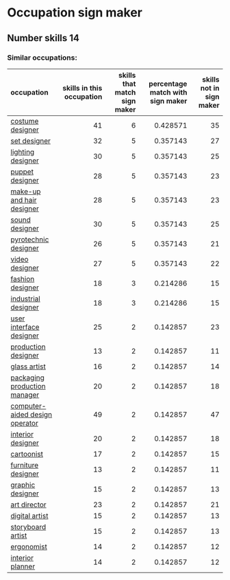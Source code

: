 # Occupation sign maker
## Number skills 14
### Similar occupations:
| occupation                                                          |   skills in this occupation |   skills that match sign maker |   percentage match with sign maker |   skills not in sign maker |
|:--------------------------------------------------------------------|----------------------------:|-------------------------------:|-----------------------------------:|---------------------------:|
| [costume designer](costume_designer.md)                             |                          41 |                              6 |                           0.428571 |                         35 |
| [set designer](set_designer.md)                                     |                          32 |                              5 |                           0.357143 |                         27 |
| [lighting designer](lighting_designer.md)                           |                          30 |                              5 |                           0.357143 |                         25 |
| [puppet designer](puppet_designer.md)                               |                          28 |                              5 |                           0.357143 |                         23 |
| [make-up and hair designer](make-up_and_hair_designer.md)           |                          28 |                              5 |                           0.357143 |                         23 |
| [sound designer](sound_designer.md)                                 |                          30 |                              5 |                           0.357143 |                         25 |
| [pyrotechnic designer](pyrotechnic_designer.md)                     |                          26 |                              5 |                           0.357143 |                         21 |
| [video designer](video_designer.md)                                 |                          27 |                              5 |                           0.357143 |                         22 |
| [fashion designer](fashion_designer.md)                             |                          18 |                              3 |                           0.214286 |                         15 |
| [industrial designer](industrial_designer.md)                       |                          18 |                              3 |                           0.214286 |                         15 |
| [user interface designer](user_interface_designer.md)               |                          25 |                              2 |                           0.142857 |                         23 |
| [production designer](production_designer.md)                       |                          13 |                              2 |                           0.142857 |                         11 |
| [glass artist](glass_artist.md)                                     |                          16 |                              2 |                           0.142857 |                         14 |
| [packaging production manager](packaging_production_manager.md)     |                          20 |                              2 |                           0.142857 |                         18 |
| [computer-aided design operator](computer-aided_design_operator.md) |                          49 |                              2 |                           0.142857 |                         47 |
| [interior designer](interior_designer.md)                           |                          20 |                              2 |                           0.142857 |                         18 |
| [cartoonist](cartoonist.md)                                         |                          17 |                              2 |                           0.142857 |                         15 |
| [furniture designer](furniture_designer.md)                         |                          13 |                              2 |                           0.142857 |                         11 |
| [graphic designer](graphic_designer.md)                             |                          15 |                              2 |                           0.142857 |                         13 |
| [art director](art_director.md)                                     |                          23 |                              2 |                           0.142857 |                         21 |
| [digital artist](digital_artist.md)                                 |                          15 |                              2 |                           0.142857 |                         13 |
| [storyboard artist](storyboard_artist.md)                           |                          15 |                              2 |                           0.142857 |                         13 |
| [ergonomist](ergonomist.md)                                         |                          14 |                              2 |                           0.142857 |                         12 |
| [interior planner](interior_planner.md)                             |                          14 |                              2 |                           0.142857 |                         12 |
